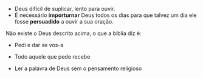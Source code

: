 
- Deus difícil de suplicar, lento para ouvir.
- É necessário **importurnar** Deus todos os dias para que talvez um dia ele fosse **persuadido** a ouvir a sua oração.

Não existe o Deus descrito acima, o que a bíblia diz é:
- Pedi e dar se vos-a 
- Todo aquele que pede recebe

- Ler a palavra de Deus sem o pensamento religioso



